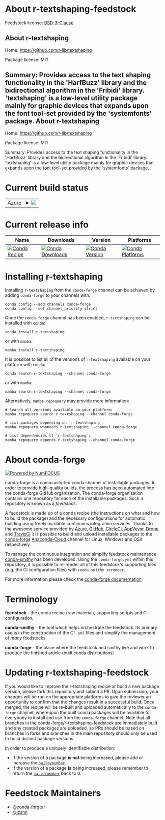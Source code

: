 About r-textshaping-feedstock
=============================

Feedstock license: [BSD-3-Clause](https://github.com/conda-forge/r-textshaping-feedstock/blob/main/LICENSE.txt)

About r-textshaping
-------------------

Home: https://github.com/r-lib/textshaping

Package license: MIT

Summary: Provides access to the text shaping functionality in the 'HarfBuzz' library and the bidirectional algorithm in the 'Fribidi' library. 'textshaping' is a low-level utility package mainly for graphic devices that expands upon the font tool-set provided by the 'systemfonts' package.
About r-textshaping
-------------------

Home: https://github.com/r-lib/textshaping

Package license: MIT

Summary: Provides access to the text shaping functionality in the 'HarfBuzz' library and the bidirectional algorithm in the 'Fribidi' library. 'textshaping' is a low-level utility package mainly for graphic devices that expands upon the font tool-set provided by the 'systemfonts' package.

Current build status
====================


<table>
    
  <tr>
    <td>Azure</td>
    <td>
      <details>
        <summary>
          <a href="https://dev.azure.com/conda-forge/feedstock-builds/_build/latest?definitionId=10870&branchName=main">
            <img src="https://dev.azure.com/conda-forge/feedstock-builds/_apis/build/status/r-textshaping-feedstock?branchName=main">
          </a>
        </summary>
        <table>
          <thead><tr><th>Variant</th><th>Status</th></tr></thead>
          <tbody><tr>
              <td>linux_64_r_base4.2</td>
              <td>
                <a href="https://dev.azure.com/conda-forge/feedstock-builds/_build/latest?definitionId=10870&branchName=main">
                  <img src="https://dev.azure.com/conda-forge/feedstock-builds/_apis/build/status/r-textshaping-feedstock?branchName=main&jobName=linux&configuration=linux%20linux_64_r_base4.2" alt="variant">
                </a>
              </td>
            </tr><tr>
              <td>linux_64_r_base4.3</td>
              <td>
                <a href="https://dev.azure.com/conda-forge/feedstock-builds/_build/latest?definitionId=10870&branchName=main">
                  <img src="https://dev.azure.com/conda-forge/feedstock-builds/_apis/build/status/r-textshaping-feedstock?branchName=main&jobName=linux&configuration=linux%20linux_64_r_base4.3" alt="variant">
                </a>
              </td>
            </tr><tr>
              <td>linux_aarch64_r_base4.2</td>
              <td>
                <a href="https://dev.azure.com/conda-forge/feedstock-builds/_build/latest?definitionId=10870&branchName=main">
                  <img src="https://dev.azure.com/conda-forge/feedstock-builds/_apis/build/status/r-textshaping-feedstock?branchName=main&jobName=linux&configuration=linux%20linux_aarch64_r_base4.2" alt="variant">
                </a>
              </td>
            </tr><tr>
              <td>linux_aarch64_r_base4.3</td>
              <td>
                <a href="https://dev.azure.com/conda-forge/feedstock-builds/_build/latest?definitionId=10870&branchName=main">
                  <img src="https://dev.azure.com/conda-forge/feedstock-builds/_apis/build/status/r-textshaping-feedstock?branchName=main&jobName=linux&configuration=linux%20linux_aarch64_r_base4.3" alt="variant">
                </a>
              </td>
            </tr><tr>
              <td>linux_ppc64le_r_base4.2</td>
              <td>
                <a href="https://dev.azure.com/conda-forge/feedstock-builds/_build/latest?definitionId=10870&branchName=main">
                  <img src="https://dev.azure.com/conda-forge/feedstock-builds/_apis/build/status/r-textshaping-feedstock?branchName=main&jobName=linux&configuration=linux%20linux_ppc64le_r_base4.2" alt="variant">
                </a>
              </td>
            </tr><tr>
              <td>linux_ppc64le_r_base4.3</td>
              <td>
                <a href="https://dev.azure.com/conda-forge/feedstock-builds/_build/latest?definitionId=10870&branchName=main">
                  <img src="https://dev.azure.com/conda-forge/feedstock-builds/_apis/build/status/r-textshaping-feedstock?branchName=main&jobName=linux&configuration=linux%20linux_ppc64le_r_base4.3" alt="variant">
                </a>
              </td>
            </tr><tr>
              <td>osx_64_r_base4.2</td>
              <td>
                <a href="https://dev.azure.com/conda-forge/feedstock-builds/_build/latest?definitionId=10870&branchName=main">
                  <img src="https://dev.azure.com/conda-forge/feedstock-builds/_apis/build/status/r-textshaping-feedstock?branchName=main&jobName=osx&configuration=osx%20osx_64_r_base4.2" alt="variant">
                </a>
              </td>
            </tr><tr>
              <td>osx_64_r_base4.3</td>
              <td>
                <a href="https://dev.azure.com/conda-forge/feedstock-builds/_build/latest?definitionId=10870&branchName=main">
                  <img src="https://dev.azure.com/conda-forge/feedstock-builds/_apis/build/status/r-textshaping-feedstock?branchName=main&jobName=osx&configuration=osx%20osx_64_r_base4.3" alt="variant">
                </a>
              </td>
            </tr><tr>
              <td>osx_arm64_r_base4.2</td>
              <td>
                <a href="https://dev.azure.com/conda-forge/feedstock-builds/_build/latest?definitionId=10870&branchName=main">
                  <img src="https://dev.azure.com/conda-forge/feedstock-builds/_apis/build/status/r-textshaping-feedstock?branchName=main&jobName=osx&configuration=osx%20osx_arm64_r_base4.2" alt="variant">
                </a>
              </td>
            </tr><tr>
              <td>osx_arm64_r_base4.3</td>
              <td>
                <a href="https://dev.azure.com/conda-forge/feedstock-builds/_build/latest?definitionId=10870&branchName=main">
                  <img src="https://dev.azure.com/conda-forge/feedstock-builds/_apis/build/status/r-textshaping-feedstock?branchName=main&jobName=osx&configuration=osx%20osx_arm64_r_base4.3" alt="variant">
                </a>
              </td>
            </tr><tr>
              <td>win_64</td>
              <td>
                <a href="https://dev.azure.com/conda-forge/feedstock-builds/_build/latest?definitionId=10870&branchName=main">
                  <img src="https://dev.azure.com/conda-forge/feedstock-builds/_apis/build/status/r-textshaping-feedstock?branchName=main&jobName=win&configuration=win%20win_64_" alt="variant">
                </a>
              </td>
            </tr>
          </tbody>
        </table>
      </details>
    </td>
  </tr>
</table>

Current release info
====================

| Name | Downloads | Version | Platforms |
| --- | --- | --- | --- |
| [![Conda Recipe](https://img.shields.io/badge/recipe-r--textshaping-green.svg)](https://anaconda.org/conda-forge/r-textshaping) | [![Conda Downloads](https://img.shields.io/conda/dn/conda-forge/r-textshaping.svg)](https://anaconda.org/conda-forge/r-textshaping) | [![Conda Version](https://img.shields.io/conda/vn/conda-forge/r-textshaping.svg)](https://anaconda.org/conda-forge/r-textshaping) | [![Conda Platforms](https://img.shields.io/conda/pn/conda-forge/r-textshaping.svg)](https://anaconda.org/conda-forge/r-textshaping) |

Installing r-textshaping
========================

Installing `r-textshaping` from the `conda-forge` channel can be achieved by adding `conda-forge` to your channels with:

```
conda config --add channels conda-forge
conda config --set channel_priority strict
```

Once the `conda-forge` channel has been enabled, `r-textshaping` can be installed with `conda`:

```
conda install r-textshaping
```

or with `mamba`:

```
mamba install r-textshaping
```

It is possible to list all of the versions of `r-textshaping` available on your platform with `conda`:

```
conda search r-textshaping --channel conda-forge
```

or with `mamba`:

```
mamba search r-textshaping --channel conda-forge
```

Alternatively, `mamba repoquery` may provide more information:

```
# Search all versions available on your platform:
mamba repoquery search r-textshaping --channel conda-forge

# List packages depending on `r-textshaping`:
mamba repoquery whoneeds r-textshaping --channel conda-forge

# List dependencies of `r-textshaping`:
mamba repoquery depends r-textshaping --channel conda-forge
```


About conda-forge
=================

[![Powered by
NumFOCUS](https://img.shields.io/badge/powered%20by-NumFOCUS-orange.svg?style=flat&colorA=E1523D&colorB=007D8A)](https://numfocus.org)

conda-forge is a community-led conda channel of installable packages.
In order to provide high-quality builds, the process has been automated into the
conda-forge GitHub organization. The conda-forge organization contains one repository
for each of the installable packages. Such a repository is known as a *feedstock*.

A feedstock is made up of a conda recipe (the instructions on what and how to build
the package) and the necessary configurations for automatic building using freely
available continuous integration services. Thanks to the awesome service provided by
[Azure](https://azure.microsoft.com/en-us/services/devops/), [GitHub](https://github.com/),
[CircleCI](https://circleci.com/), [AppVeyor](https://www.appveyor.com/),
[Drone](https://cloud.drone.io/welcome), and [TravisCI](https://travis-ci.com/)
it is possible to build and upload installable packages to the
[conda-forge](https://anaconda.org/conda-forge) [Anaconda-Cloud](https://anaconda.org/)
channel for Linux, Windows and OSX respectively.

To manage the continuous integration and simplify feedstock maintenance
[conda-smithy](https://github.com/conda-forge/conda-smithy) has been developed.
Using the ``conda-forge.yml`` within this repository, it is possible to re-render all of
this feedstock's supporting files (e.g. the CI configuration files) with ``conda smithy rerender``.

For more information please check the [conda-forge documentation](https://conda-forge.org/docs/).

Terminology
===========

**feedstock** - the conda recipe (raw material), supporting scripts and CI configuration.

**conda-smithy** - the tool which helps orchestrate the feedstock.
                   Its primary use is in the construction of the CI ``.yml`` files
                   and simplify the management of *many* feedstocks.

**conda-forge** - the place where the feedstock and smithy live and work to
                  produce the finished article (built conda distributions)


Updating r-textshaping-feedstock
================================

If you would like to improve the r-textshaping recipe or build a new
package version, please fork this repository and submit a PR. Upon submission,
your changes will be run on the appropriate platforms to give the reviewer an
opportunity to confirm that the changes result in a successful build. Once
merged, the recipe will be re-built and uploaded automatically to the
`conda-forge` channel, whereupon the built conda packages will be available for
everybody to install and use from the `conda-forge` channel.
Note that all branches in the conda-forge/r-textshaping-feedstock are
immediately built and any created packages are uploaded, so PRs should be based
on branches in forks and branches in the main repository should only be used to
build distinct package versions.

In order to produce a uniquely identifiable distribution:
 * If the version of a package **is not** being increased, please add or increase
   the [``build/number``](https://docs.conda.io/projects/conda-build/en/latest/resources/define-metadata.html#build-number-and-string).
 * If the version of a package **is** being increased, please remember to return
   the [``build/number``](https://docs.conda.io/projects/conda-build/en/latest/resources/define-metadata.html#build-number-and-string)
   back to 0.

Feedstock Maintainers
=====================

* [@conda-forge/r](https://github.com/conda-forge/r/)
* [@izahn](https://github.com/izahn/)

